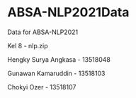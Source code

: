 # ABSA-NLP2021Data
Data for ABSA-NLP2021

Kel 8 - nlp.zip

Hengky Surya Angkasa - 13518048

Gunawan Kamaruddin - 13518103

Chokyi Ozer - 13518107
